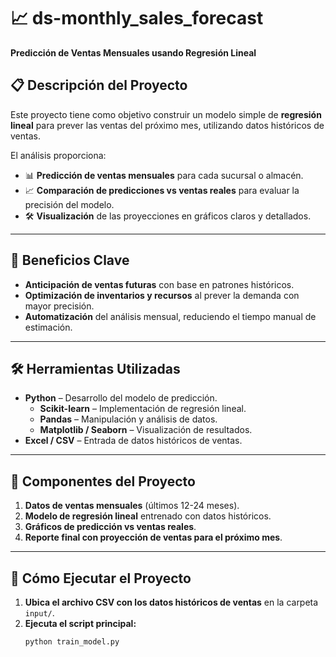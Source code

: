 # 📈 ds-monthly_sales_forecast  
**Predicción de Ventas Mensuales usando Regresión Lineal**  

## 📋 Descripción del Proyecto  
Este proyecto tiene como objetivo construir un modelo simple de **regresión lineal** para prever las ventas del próximo mes, utilizando datos históricos de ventas.  

El análisis proporciona:  
- 📊 **Predicción de ventas mensuales** para cada sucursal o almacén.  
- 📈 **Comparación de predicciones vs ventas reales** para evaluar la precisión del modelo.  
- 🛠️ **Visualización** de las proyecciones en gráficos claros y detallados.  

---

## 🚀 Beneficios Clave  
- **Anticipación de ventas futuras** con base en patrones históricos.  
- **Optimización de inventarios y recursos** al prever la demanda con mayor precisión.  
- **Automatización** del análisis mensual, reduciendo el tiempo manual de estimación.  

---

## 🛠️ Herramientas Utilizadas  
- **Python** – Desarrollo del modelo de predicción.  
  - **Scikit-learn** – Implementación de regresión lineal.  
  - **Pandas** – Manipulación y análisis de datos.  
  - **Matplotlib / Seaborn** – Visualización de resultados.  
- **Excel / CSV** – Entrada de datos históricos de ventas.  

---

## 📂 Componentes del Proyecto  
1. **Datos de ventas mensuales** (últimos 12-24 meses).  
2. **Modelo de regresión lineal** entrenado con datos históricos.  
3. **Gráficos de predicción vs ventas reales**.  
4. **Reporte final con proyección de ventas para el próximo mes**.  

---

## 🔧 Cómo Ejecutar el Proyecto  
1. **Ubica el archivo CSV con los datos históricos de ventas** en la carpeta `input/`.  
2. **Ejecuta el script principal:**  
   ```bash
   python train_model.py
